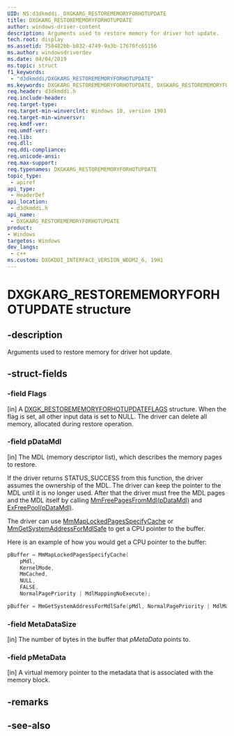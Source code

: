 ```yaml
---
UID: NS:d3dkmddi._DXGKARG_RESTOREMEMORYFORHOTUPDATE
title: DXGKARG_RESTOREMEMORYFORHOTUPDATE
author: windows-driver-content
description: Arguments used to restore memory for driver hot update.
tech.root: display
ms.assetid: 758482bb-b832-4749-9a3b-17670fc65156
ms.author: windowsdriverdev
ms.date: 04/04/2019
ms.topic: struct
f1_keywords:
 - "d3dkmddi/DXGKARG_RESTOREMEMORYFORHOTUPDATE"
ms.keywords: DXGKARG_RESTOREMEMORYFORHOTUPDATE, DXGKARG_RESTOREMEMORYFORHOTUPDATE, 
req.header: d3dkmddi.h
req.include-header:
req.target-type:
req.target-min-winverclnt: Windows 10, version 1903
req.target-min-winversvr:
req.kmdf-ver:
req.umdf-ver:
req.lib:
req.dll:
req.ddi-compliance:
req.unicode-ansi:
req.max-support:
req.typenames: DXGKARG_RESTOREMEMORYFORHOTUPDATE
topic_type: 
 - apiref
api_type: 
 - HeaderDef
api_location: 
 - d3dkmddi.h
api_name: 
 - DXGKARG_RESTOREMEMORYFORHOTUPDATE
product:
- Windows
targetos: Windows
dev_langs:
 - c++
ms.custom: DXGKDDI_INTERFACE_VERSION_WDDM2_6, 19H1
---
```


# DXGKARG_RESTOREMEMORYFORHOTUPDATE structure

## -description

Arguments used to restore memory for driver hot update.

## -struct-fields

### -field Flags

[in] A [DXGK_RESTOREMEMORYFORHOTUPDATEFLAGS](ns-d3dkmddi-dxgk_restorememoryforhotupdateflags.md) structure. When the flag is set, all other input data is set to NULL. The driver can delete all memory, allocated during restore operation.

### -field pDataMdl

[in] The MDL (memory descriptor list), which describes the memory pages to restore.

If the driver returns STATUS_SUCCESS from this function, the driver assumes the ownership of the MDL. The driver can keep the pointer to the MDL until it is no longer used. After that the driver must free the MDL pages and the MDL itself by calling [MmFreePagesFromMdl(pDataMdl)](https://docs.microsoft.com/windows-hardware/drivers/ddi/wdm/nf-wdm-mmfreepagesfrommdl) and [ExFreePool(pDataMdl)](https://docs.microsoft.com/windows-hardware/drivers/ddi/wdm/nf-wdm-exfreepool).

The driver can use [MmMapLockedPagesSpecifyCache](https://docs.microsoft.com/windows-hardware/drivers/ddi/wdm/nf-wdm-mmmaplockedpagesspecifycache) or [MmGetSystemAddressForMdlSafe](https://docs.microsoft.com/windows-hardware/drivers/ddi/wdm/nf-wdm-mmgetsystemaddressformdl) to get a CPU pointer to the buffer.

Here is an example of how you would get a CPU pointer to the buffer:

```cpp
pBuffer = MmMapLockedPagesSpecifyCache(
    pMdl,
    KernelMode,
    MmCached,
    NULL,
    FALSE,
    NormalPagePriority | MdlMappingNoExecute);

pBuffer = MmGetSystemAddressForMdlSafe(pMdl, NormalPagePriority | MdlMappingNoExecute);
```

### -field MetaDataSize

[in] The number of bytes in the buffer that *pMetaData* points to.

### -field pMetaData
 
[in] A virtual memory pointer to the metadata that is associated with the memory block.

## -remarks

## -see-also
